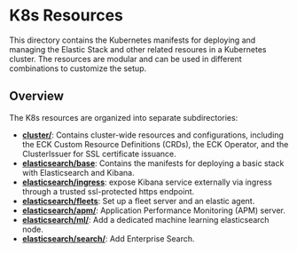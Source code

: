 # K8s Resources

This directory contains the Kubernetes manifests for deploying and managing the Elastic Stack and other related resoures in a Kubernetes cluster. The resources are modular and can be used in different combinations to customize the setup. 

## Overview

The K8s resources are organized into separate subdirectories: 
 
 * [**cluster/**](cluster/): Contains cluster-wide resources and configurations, including the ECK Custom Resource Definitions (CRDs), the ECK Operator, and the ClusterIssuer for SSL certificate issuance.
 * [**elasticsearch/base**](elasticsearch/base/): Contains the manifests for deploying a basic stack with Elasticsearch and Kibana. 
 * [**elasticsearch/ingress**](elasticsearch/ingress/): expose Kibana service externally via ingress through a trusted ssl-protected https endpoint.
 * [**elasticsearch/fleets**](elasticsearch/fleet/): Set up a fleet server and an elastic agent. 
 * [**elasticsearch/apm/**](elasticsearch/apm/): Application Performance Monitoring (APM) server.
 * [**elasticsearch/ml/**](elasticsearch/ml/): Add a dedicated machine learning elasticsearch node.
 * [**elasticsearch/search/**](elasticsearch/ml/): Add Enterprise Search. 
